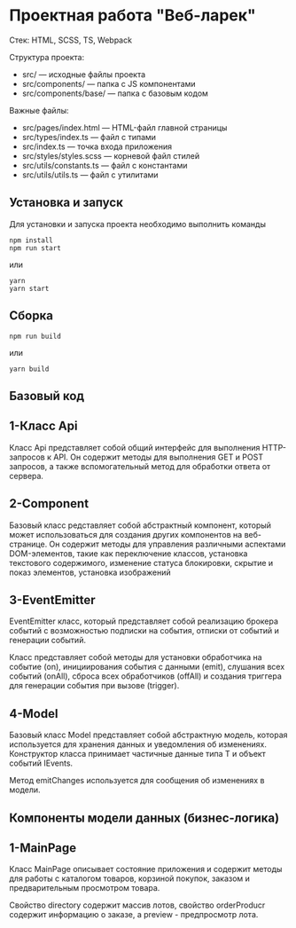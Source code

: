 # Проектная работа "Веб-ларек"

Стек: HTML, SCSS, TS, Webpack

Структура проекта:
- src/ — исходные файлы проекта
- src/components/ — папка с JS компонентами
- src/components/base/ — папка с базовым кодом

Важные файлы:
- src/pages/index.html — HTML-файл главной страницы
- src/types/index.ts — файл с типами
- src/index.ts — точка входа приложения
- src/styles/styles.scss — корневой файл стилей
- src/utils/constants.ts — файл с константами
- src/utils/utils.ts — файл с утилитами

## Установка и запуск
Для установки и запуска проекта необходимо выполнить команды

```
npm install
npm run start
```

или

```
yarn
yarn start
```
## Сборка

```
npm run build
```

или

```
yarn build
```

## Базовый код

## 1-Класс Api

Класс Api представляет собой общий интерфейс для выполнения HTTP-запросов к API. Он содержит методы для выполнения GET и POST запросов, а также вспомогательный метод для обработки ответа от сервера.

## 2-Component

Базовый класс редставляет собой абстрактный компонент, который может использоваться для создания других компонентов на веб-странице. Он содержит методы для управления различными аспектами DOM-элементов, такие как переключение классов, установка текстового содержимого, изменение статуса блокировки, скрытие и показ элементов, установка изображений

## 3-EventEmitter

EventEmitter класс, который представляет собой реализацию брокера событий с возможностью подписки на события, отписки от событий и генерации событий.

Класс представляет собой методы для установки обработчика на событие (on), инициирования события с данными (emit), слушания всех событий (onAll), сброса всех обработчиков (offAll) и создания триггера для генерации события при вызове (trigger).

## 4-Model

Базовый класс Model представляет собой абстрактную модель, которая используется для хранения данных и уведомления об изменениях. Конструктор класса принимает частичные данные типа T и объект событий IEvents.

Метод emitChanges используется для сообщения об изменениях в модели.

## Компоненты модели данных (бизнес-логика)

## 1-MainPage

Класс MainPage описывает состояние приложения и содержит методы для работы с каталогом товаров, корзиной покупок, заказом и предварительным просмотром товара. 

Свойство directory содержит массив лотов, свойство orderProducr содержит информацию о заказе, а preview - предпросмотр лота. 
